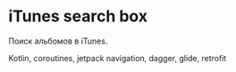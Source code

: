 # iTunes search box

Поиск альбомов в iTunes.

Kotlin, coroutines, jetpack navigation, dagger, glide, retrofit
